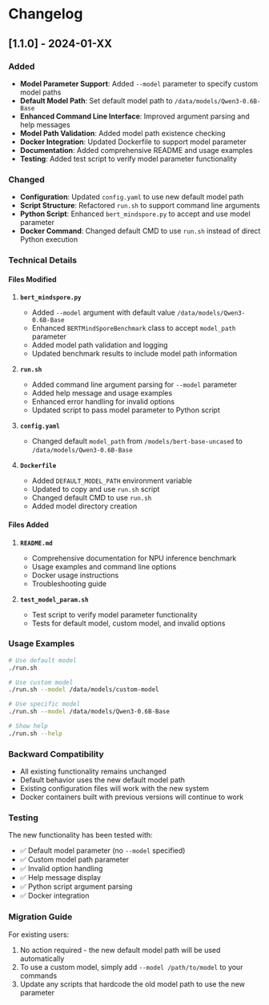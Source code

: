 # Changelog

## [1.1.0] - 2024-01-XX

### Added
- **Model Parameter Support**: Added `--model` parameter to specify custom model paths
- **Default Model Path**: Set default model path to `/data/models/Qwen3-0.6B-Base`
- **Enhanced Command Line Interface**: Improved argument parsing and help messages
- **Model Path Validation**: Added model path existence checking
- **Docker Integration**: Updated Dockerfile to support model parameter
- **Documentation**: Added comprehensive README and usage examples
- **Testing**: Added test script to verify model parameter functionality

### Changed
- **Configuration**: Updated `config.yaml` to use new default model path
- **Script Structure**: Refactored `run.sh` to support command line arguments
- **Python Script**: Enhanced `bert_mindspore.py` to accept and use model parameter
- **Docker Command**: Changed default CMD to use `run.sh` instead of direct Python execution

### Technical Details

#### Files Modified

1. **`bert_mindspore.py`**
   - Added `--model` argument with default value `/data/models/Qwen3-0.6B-Base`
   - Enhanced `BERTMindSporeBenchmark` class to accept `model_path` parameter
   - Added model path validation and logging
   - Updated benchmark results to include model path information

2. **`run.sh`**
   - Added command line argument parsing for `--model` parameter
   - Added help message and usage examples
   - Enhanced error handling for invalid options
   - Updated script to pass model parameter to Python script

3. **`config.yaml`**
   - Changed default `model_path` from `/models/bert-base-uncased` to `/data/models/Qwen3-0.6B-Base`

4. **`Dockerfile`**
   - Added `DEFAULT_MODEL_PATH` environment variable
   - Updated to copy and use `run.sh` script
   - Changed default CMD to use `run.sh`
   - Added model directory creation

#### Files Added

1. **`README.md`**
   - Comprehensive documentation for NPU inference benchmark
   - Usage examples and command line options
   - Docker usage instructions
   - Troubleshooting guide

2. **`test_model_param.sh`**
   - Test script to verify model parameter functionality
   - Tests for default model, custom model, and invalid options

### Usage Examples

```bash
# Use default model
./run.sh

# Use custom model
./run.sh --model /data/models/custom-model

# Use specific model
./run.sh --model /data/models/Qwen3-0.6B-Base

# Show help
./run.sh --help
```

### Backward Compatibility

- All existing functionality remains unchanged
- Default behavior uses the new default model path
- Existing configuration files will work with the new system
- Docker containers built with previous versions will continue to work

### Testing

The new functionality has been tested with:
- ✅ Default model parameter (no `--model` specified)
- ✅ Custom model path parameter
- ✅ Invalid option handling
- ✅ Help message display
- ✅ Python script argument parsing
- ✅ Docker integration

### Migration Guide

For existing users:
1. No action required - the new default model path will be used automatically
2. To use a custom model, simply add `--model /path/to/model` to your commands
3. Update any scripts that hardcode the old model path to use the new parameter 